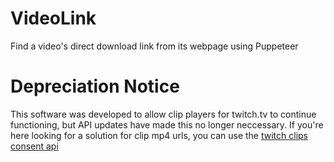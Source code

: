 # VideoLink
Find a video's direct download link from its webpage using Puppeteer

# Depreciation Notice
This software was developed to allow clip players for twitch.tv to continue functioning, but API updates have made this no longer neccessary.
If you're here looking for a solution for clip mp4 urls, you can use the [twitch clips consent api](https://github.com/sugoidogo/twitch-clips-consent-api)
